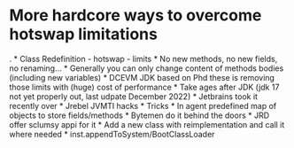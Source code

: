# More hardcore ways to overcome hotswap limitations
.
	* Class Redefinition - hotswap - limits
		* No new methods, no new fields, no renaming…
		* Generally you can only change content of methods bodies (including new variables)
		* DCEVM JDK based on Phd these is removing those limits with (huge) cost of performance
		* Take ages after JDK (jdk 17 not yet properly out, last udpate December 2022)
	* Jetbrains took it recently over
	* Jrebel JVMTI hacks
	* Tricks
		* In agent predefined map of objects to store fields/methods
		* Bytemen do it behind the doors
		* JRD offer sclumsy appi for it
		* Add a new class with reimplementation and call it where needed
		* inst.appendToSystem/BootClassLoader















